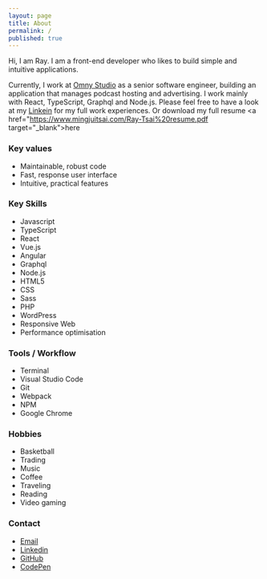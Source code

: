 ```yaml
---
layout: page
title: About
permalink: /
published: true
---
```


Hi, I am Ray.
I am a front-end developer who likes to build simple and intuitive applications.

Currently, I work at <a href="https://omnystudio.com/learn" target="_blank">Omny Studio</a> as a senior software engineer, building an application that manages podcast hosting and advertising. I work mainly with React, TypeScript, Graphql and Node.js. Please feel free to have a look at my <a href="https://www.linkedin.com/in/mingraytsai/" target="_blank">Linkein</a> for my full work experiences. Or download my full resume <a href="https://www.mingjuitsai.com/Ray-Tsai%20resume.pdf target="_blank">here</a>

### Key values
- Maintainable, robust code
- Fast, response user interface
- Intuitive, practical features

### Key Skills
- Javascript
- TypeScript
- React
- Vue.js
- Angular
- Graphql
- Node.js
- HTML5
- CSS
- Sass
- PHP
- WordPress
- Responsive Web
- Performance optimisation

### Tools / Workflow
- Terminal
- Visual Studio Code
- Git
- Webpack
- NPM
- Google Chrome

### Hobbies
- Basketball
- Trading
- Music 
- Coffee 
- Traveling
- Reading 
- Video gaming 

### Contact
- [Email](mailto:connect@mingjuitsai.com) 
- [Linkedin](http://au.linkedin.com/in/mingraytsai)
- [GitHub](https://github.com/mingjuitsai) 
- [CodePen](https://codepen.io/raytsai/)
